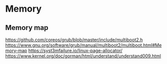 # Memory

## Memory map

https://github.com/coreos/grub/blob/master/include/multiboot2.h
https://www.gnu.org/software/grub/manual/multiboot2/multiboot.html#Memory-map
https://syst3mfailure.io/linux-page-allocator/            <!--  Global view -->
https://www.kernel.org/doc/gorman/html/understand/understand009.html
<!-- /*
 * TODO: after memory
 *****************************
 * create an debugging framwork
 * create an line editing driver
 * Clean up the code
 * Use dynamic memory allocation where is needed (keyboard for example)
 */ -->
